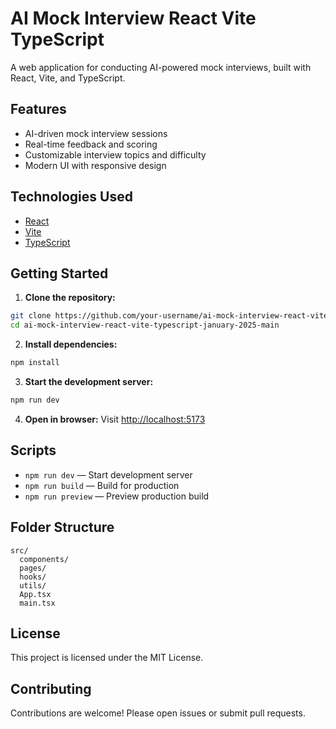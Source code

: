 # AI Mock Interview React Vite TypeScript

A web application for conducting AI-powered mock interviews, built with React, Vite, and TypeScript.

## Features

- AI-driven mock interview sessions
- Real-time feedback and scoring
- Customizable interview topics and difficulty
- Modern UI with responsive design

## Technologies Used

- [React](https://react.dev/)
- [Vite](https://vitejs.dev/)
- [TypeScript](https://www.typescriptlang.org/)

## Getting Started

1. **Clone the repository:**
  ```bash
  git clone https://github.com/your-username/ai-mock-interview-react-vite-typescript-january-2025-main.git
  cd ai-mock-interview-react-vite-typescript-january-2025-main
  ```

2. **Install dependencies:**
  ```bash
  npm install
  ```

3. **Start the development server:**
  ```bash
  npm run dev
  ```

4. **Open in browser:**
  Visit [http://localhost:5173](http://localhost:5173)

## Scripts

- `npm run dev` — Start development server
- `npm run build` — Build for production
- `npm run preview` — Preview production build

## Folder Structure

```
src/
  components/
  pages/
  hooks/
  utils/
  App.tsx
  main.tsx
```

## License

This project is licensed under the MIT License.

## Contributing

Contributions are welcome! Please open issues or submit pull requests.
